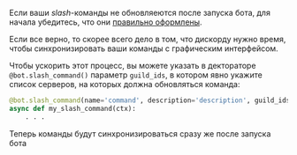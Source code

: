 Если ваши *slash*-команды не обновляеются после запуска бота, для начала убедитесь, что они [правильно оформлены][1].

Если все верно, то скорее всего дело в том, что дискорду нужно время, чтобы синхронизировать ваши команды с графическим интерфейсом. 

Чтобы ускорить этот процесс, вы можете указать в дектораторе `@bot.slash_command()` параметр `guild_ids`, в котором явно укажите список серверов, на которых должна обновляться команда:

```py
@bot.slash_command(name='command', description='description', guild_ids=[4786287623874688236])
async def my_slash_command(ctx):
    . . .
```

Теперь команды будут синхронизироваться сразу же после запуска бота

[1]: [https://github.com/denisnumb/discord-py-guide/blob/main/discord-py.md#%D1%80%D0%B5%D0%B0%D0%BB%D0%B8%D0%B7%D0%B0%D1%86%D0%B8%D1%8F-slash-%D0%BA%D0%BE%D0%BC%D0%BC%D0%B0%D0%BD%D0%B4](https://github.com/denisnumb/discord-py-guide/blob/main/slash-commands.md#%D0%BF%D0%B5%D1%80%D0%B2%D0%B0%D1%8F-slash-%D0%BA%D0%BE%D0%BC%D0%B0%D0%BD%D0%B4%D0%B0)
